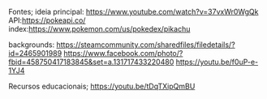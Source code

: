 Fontes;
ideia principal: https://www.youtube.com/watch?v=37vxWr0WgQk
API:https://pokeapi.co/
index:https://www.pokemon.com/us/pokedex/pikachu

backgrounds:
https://steamcommunity.com/sharedfiles/filedetails/?id=2465901989
https://www.facebook.com/photo/?fbid=458750417183845&set=a.131717433220480
https://youtu.be/f0uP-e-1YJ4

Recursos educacionais;
https://youtu.be/tDqTXipQmBU